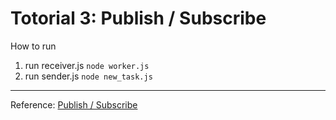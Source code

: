 # Totorial 3: Publish / Subscribe
How to run
1.  run receiver.js
    `node worker.js`
2. run sender.js
	`node new_task.js`

------------

Reference:
[ Publish / Subscribe ](https://www.rabbitmq.com/tutorials/tutorial-three-javascript.html "Publish / Subscribe")
